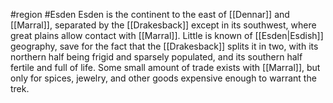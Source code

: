 #region #Esden
Esden is the continent to the east of [[Dennar]] and [[Marral]], separated by the [[Drakesback]] except in its southwest, where great plains allow contact with [[Marral]]. Little is known of [[Esden|Esdish]] geography, save for the fact that the [[Drakesback]] splits it in two, with its northern half being frigid and sparsely populated, and its southern half fertile and full of life. Some small amount of trade exists with [[Marral]], but only for spices, jewelry, and other goods expensive enough to warrant the trek.